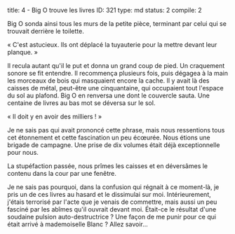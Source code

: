 title:          4 - Big O trouve les livres
ID:             321
type:           md
status:         2
compile:        2


Big O sonda ainsi tous les murs de la petite pièce, terminant par celui qui se trouvait derrière le toilette.

« C'est astucieux. Ils ont déplacé la tuyauterie pour la mettre devant leur planque. »

Il recula autant qu'il le put et donna un grand coup de pied. Un craquement sonore se fit entendre. Il recommença plusieurs fois, puis dégagea à la main les morceaux de bois qui masquaient encore la cache. Il y avait là des caisses de métal, peut-être une cinquantaine, qui occupaient tout l'espace du sol au plafond. Big O en renversa une dont le couvercle sauta. Une centaine de livres au bas mot se déversa sur le sol.

« Il doit y en avoir des milliers ! »

Je ne sais pas qui avait prononcé cette phrase, mais nous ressentions tous cet étonnement et cette fascination un peu écœurée. Nous étions une brigade de campagne. Une prise de dix volumes était déjà exceptionnelle pour nous.

La stupéfaction passée, nous prîmes les caisses et en déversâmes le contenu dans la cour par une fenêtre.

Je ne sais pas pourquoi, dans la confusion qui régnait à ce moment-là, je pris un de ces livres au hasard et le dissimulai sur moi. Intérieurement, j'étais terrorisé par l'acte que je venais de commettre, mais aussi un peu fasciné par les abîmes qu'il ouvrait devant moi. Était-ce le résultat d'une soudaine pulsion auto-destructrice ? Une façon de me punir pour ce qui était arrivé à mademoiselle Blanc ? Allez savoir...